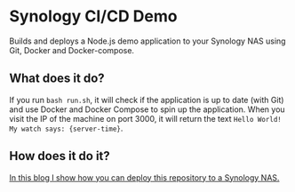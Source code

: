 # Synology CI/CD Demo
Builds and deploys a Node.js demo application to your Synology NAS using Git, Docker and Docker-compose.   

## What does it do?
If you run `bash run.sh`, it will check if the application is up to date (with Git) and use 
Docker and Docker Compose to spin up the application. When you visit the IP of the machine on 
port 3000, it will return the text `Hello World! My watch says: {server-time}`.

## How does it do it?
<a href="https://keestalkstech.com/2019/11/docker-on-synology-from-git-to-running-container-the-easy-way/">In this blog I show how you can deploy this repository to a Synology NAS.</a>
